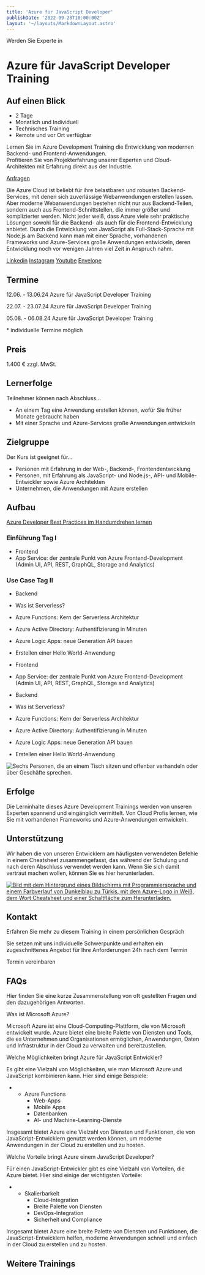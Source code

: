 ```yaml
---
title: 'Azure für JavaScript Developer'
publishDate: '2022-09-28T10:00:00Z'
layout: '~/layouts/MarkdownLayout.astro'
---
```


Werden Sie Experte in

# Azure für JavaScript Developer Training

## Auf einen Blick

* 2 Tage
* Monatlich und Individuell
* Technisches Training
* Remote und vor Ort verfügbar

Lernen Sie im Azure Development Training die Entwicklung von modernen Backend- und Frontend-Anwendungen.  
Profitieren Sie von Projekterfahrung unserer Experten und Cloud-Architekten mit Erfahrung direkt aus der Industrie.

[Anfragen](#sec1)

Die Azure Cloud ist beliebt für ihre belastbaren und robusten Backend-Services, mit denen sich zuverlässige Webanwendungen erstellen lassen. Aber moderne Webanwendungen bestehen nicht nur aus Backend-Teilen, sondern auch aus Frontend-Schnittstellen, die immer größer und komplizierter werden. Nicht jeder weiß, dass Azure viele sehr praktische Lösungen sowohl für die Backend- als auch für die Frontend-Entwicklung anbietet. Durch die Entwicklung von JavaScript als Full-Stack-Sprache mit Node.js am Backend kann man mit einer Sprache, vorhandenen Frameworks und Azure-Services große Anwendungen entwickeln, deren Entwicklung noch vor wenigen Jahren viel Zeit in Anspruch nahm.

[](#linksection)[Linkedin](https://www.linkedin.com/company/11759873) [Instagram](https://www.instagram.com/thinkport/) [Youtube](https://www.youtube.com/channel/UCnke3WYRT6bxuMK2t4jw2qQ) [Envelope](mailto:tdrechsel@thinkport.digital)

## Termine

12.06. - 13.06.24 Azure für JavaScript Developer Training

22.07. - 23.07.24 Azure für JavaScript Developer Training

05.08. - 06.08.24 Azure für JavaScript Developer Training

\* individuelle Termine möglich

## Preis

1.400 € zzgl. MwSt.

## Lernerfolge

Teilnehmer können nach Abschluss...

* An einem Tag eine Anwendung erstellen können, wofür Sie früher Monate gebraucht haben
* Mit einer Sprache und Azure-Services große Anwendungen entwickeln

## Zielgruppe

Der Kurs ist geeignet für...

* Personen mit Erfahrung in der Web-, Backend-, Frontendentwicklung
* Personen, mit Erfahrung als JavaScript- und Node.js-, API- und Mobile-Entwickler sowie Azure Architekten
* Unternehmen, die Anwendungen mit Azure erstellen

## Aufbau

[Azure Developer Best Practices im Handumdrehen lernen](https://www.hashicorp.com/)

### Einführung Tag I

* Frontend
* App Service: der zentrale Punkt von Azure Frontend-Development (Admin UI, API, REST, GraphQL, Storage and Analytics)

### Use Case Tag II

* Backend
* Was ist Serverless?
* Azure Functions: Kern der Serverless Architektur
* Azure Active Directory: Authentifizierung in Minuten
* Azure Logic Apps: neue Generation API bauen
* Erstellen einer Hello World-Anwendung

* Frontend
* App Service: der zentrale Punkt von Azure Frontend-Development (Admin UI, API, REST, GraphQL, Storage and Analytics)

* Backend
* Was ist Serverless?
* Azure Functions: Kern der Serverless Architektur
* Azure Active Directory: Authentifizierung in Minuten
* Azure Logic Apps: neue Generation API bauen
* Erstellen einer Hello World-Anwendung

![Sechs Personen, die an einem Tisch sitzen und offenbar verhandeln oder über Geschäfte sprechen.](images/DSC01530-1024x683.jpg)

## Erfolge

Die Lerninhalte dieses Azure Development Trainings werden von unseren Experten spannend und eingänglich vermittelt. Von Cloud Profis lernen, wie Sie mit vorhandenen Frameworks und Azure-Anwendungen entwickeln.

## Unterstützung

Wir haben die von unseren Entwicklern am häufigsten verwendeten Befehle in einem Cheatsheet zusammengefasst, das während der Schulung und nach deren Abschluss verwendet werden kann. Wenn Sie sich damit vertraut machen wollen, können Sie es hier herunterladen.

[![Bild mit dem Hintergrund eines Bildschirms mit Programmiersprache und einem Farbverlauf von Dunkelblau zu Türkis, mit dem Azure-Logo in Weiß, dem Wort Cheatsheet und einer Schaltfläche zum Herunterladen.](images/Azure-3-1024x683.png)](https://thinkport.digital/wp-content/uploads/2023/11/Azure_Cheatsheet.pdf)

## Kontakt

Erfahren Sie mehr zu diesem Training in einem persönlichen Gespräch

Sie setzen mit uns individuelle Schwerpunkte und erhalten ein zugeschnittenes Angebot für Ihre Anforderungen 24h nach dem Termin

Termin vereinbaren

## FAQs

Hier finden Sie eine kurze Zusammenstellung von oft gestellten Fragen und den dazugehörigen Antworten.

Was ist Microsoft Azure?

Microsoft Azure ist eine Cloud-Computing-Plattform, die von Microsoft entwickelt wurde. Azure bietet eine breite Palette von Diensten und Tools, die es Unternehmen und Organisationen ermöglichen, Anwendungen, Daten und Infrastruktur in der Cloud zu verwalten und bereitzustellen.

Welche Möglichkeiten bringt Azure für JavaScript Entwickler?

Es gibt eine Vielzahl von Möglichkeiten, wie man Microsoft Azure und JavaScript kombinieren kann. Hier sind einige Beispiele:

* - Azure Functions
    - Web-Apps
    - Mobile Apps
    - Datenbanken
    - AI- und Machine-Learning-Dienste 

Insgesamt bietet Azure eine Vielzahl von Diensten und Funktionen, die von JavaScript-Entwicklern genutzt werden können, um moderne Anwendungen in der Cloud zu erstellen und zu hosten.

Welche Vorteile bringt Azure einem JavaScript Developer?

Für einen JavaScript-Entwickler gibt es eine Vielzahl von Vorteilen, die Azure bietet. Hier sind einige der wichtigsten Vorteile:

* - Skalierbarkeit
    - Cloud-Integration
    - Breite Palette von Diensten
    - DevOps-Integration
    - Sicherheit und Compliance

Insgesamt bietet Azure eine breite Palette von Diensten und Funktionen, die JavaScript-Entwicklern helfen, moderne Anwendungen schnell und einfach in der Cloud zu erstellen und zu hosten.

## Weitere Trainings

